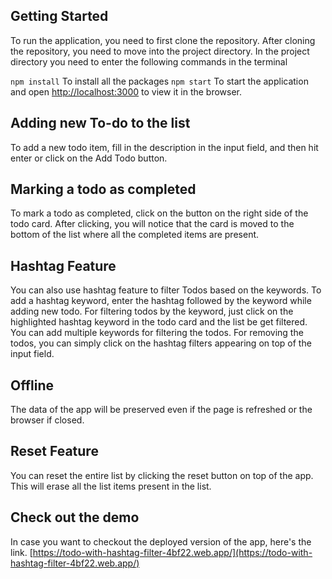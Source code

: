 ## Getting Started

To run the application, you need to first clone the repository. After cloning the repository, you need to move into the project directory.
In the project directory you need to enter the following commands in the terminal

`npm install`
To install all the packages
`npm start`
To start the application and open [http://localhost:3000](http://localhost:3000) to view it in the browser.

## Adding new To-do to the list

To add a new todo item, fill in the description in the input field, and then hit enter or click on the Add Todo button.

## Marking a todo as completed

To mark a todo as completed, click on the button on the right side of the todo card. After clicking, you will notice that the card is moved to the bottom of the list where all the completed items are present.

## Hashtag Feature

You can also use hashtag feature to filter Todos based on the keywords. To add a hashtag keyword, enter the hashtag followed by the keyword while adding new todo. For filtering todos by the keyword, just click on the highlighted hashtag keyword in the todo card and the list be get filtered. You can add multiple keywords for filtering the todos. For removing the todos, you can simply click on the hashtag filters appearing on top of the input field.

## Offline

The data of the app will be preserved even if the page is refreshed or the browser if closed.

## Reset Feature

You can reset the entire list by clicking the reset button on top of the app. This will erase all the list items present in the list.

## Check out the demo

In case you want to checkout the deployed version of the app, here's the link.
[https://todo-with-hashtag-filter-4bf22.web.app/](https://todo-with-hashtag-filter-4bf22.web.app/)
